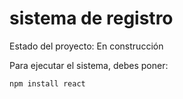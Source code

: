 <h1> sistema de registro</h1>

Estado del proyecto: En construcción 

Para ejecutar el sistema, debes poner:

```npm install react```
